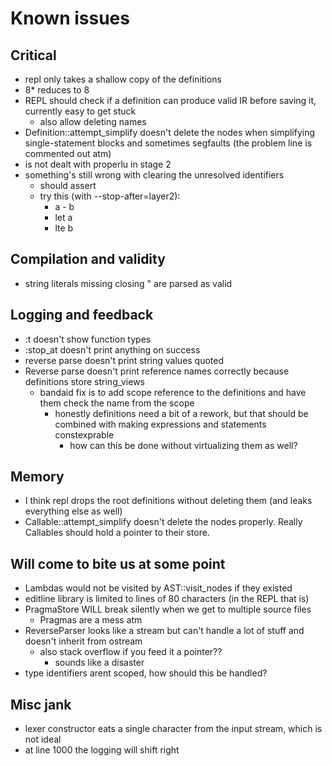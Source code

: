 # Known issues

## Critical

- repl only takes a shallow copy of the definitions
- 8* reduces to 8
- REPL should check if a definition can produce valid IR before saving it, currently easy to get stuck
    - also allow deleting names
- Definition::attempt_simplify doesn't delete the nodes when simplifying single-statement blocks and sometimes segfaults (the problem line is commented out atm)
- is not dealt with properlu in stage 2
- something's still wrong with clearing the unresolved identifiers
    - should assert
    - try this (with --stop-after=layer2):
        - a - b
        - let a
        - lte b

## Compilation and validity

- string literals missing closing \" are parsed as valid

## Logging and feedback

- :t doesn't show function types
- :stop_at doesn't print anything on success
- reverse parse doesn't print string values quoted
- Reverse parse doesn't print reference names correctly because definitions store string_views
    - bandaid fix is to add scope reference to the definitions and have them check the name from the scope
        - honestly definitions need a bit of a rework, but that should be combined with making expressions and statements constexprable
            - how can this be done without virtualizing them as well?

## Memory

- I think repl drops the root definitions without deleting them (and leaks everything else as well)
- Callable::attempt_simplify doesn't delete the nodes properly. Really Callables should hold a pointer to their store.

## Will come to bite us at some point

- Lambdas would not be visited by AST::visit_nodes if they existed
- editline library is limited to lines of 80 characters (in the REPL that is)
- PragmaStore WILL break silently when we get to multiple source files
    - Pragmas are a mess atm
- ReverseParser looks like a stream but can't handle a lot of stuff and doesn't inherit from ostream
    - also stack overflow if you feed it a pointer??
        - sounds like a disaster
- type identifiers arent scoped, how should this be handled?

## Misc jank

- lexer constructor eats a single character from the input stream, which is not ideal
- at line 1000 the logging will shift right